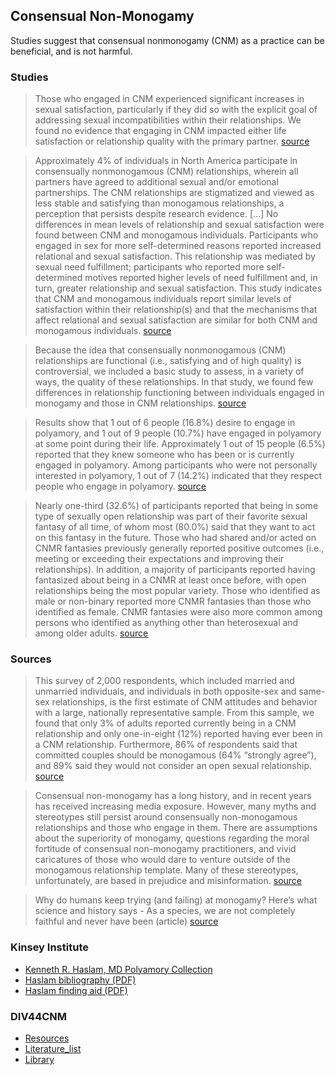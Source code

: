## Consensual Non-Monogamy

Studies suggest that consensual nonmonogamy (CNM) as a practice can be beneficial, and is not harmful.

### Studies

> Those who engaged in CNM experienced significant increases in sexual satisfaction, particularly if they did so with the explicit goal of addressing sexual incompatibilities within their relationships. We found no evidence that engaging in CNM impacted either life satisfaction or relationship quality with the primary partner. [source](https://journals.sagepub.com/doi/10.1177/1948550619897157)

> Approximately 4% of individuals in North America participate in consensually nonmonogamous (CNM) relationships, wherein all partners have agreed to additional sexual and/or emotional partnerships. The CNM relationships are stigmatized and viewed as less stable and satisfying than monogamous relationships, a perception that persists despite research evidence. [...]  No differences in mean levels of relationship and sexual satisfaction were found between CNM and monogamous individuals. Participants who engaged in sex for more self-determined reasons reported increased relational and sexual satisfaction. This relationship was mediated by sexual need fulfillment; participants who reported more self-determined motives reported higher levels of need fulfillment and, in turn, greater relationship and sexual satisfaction. This study indicates that CNM and monogamous individuals report similar levels of satisfaction within their relationship(s) and that the mechanisms that affect relational and sexual satisfaction are similar for both CNM and monogamous individuals. [source](https://journals.sagepub.com/doi/10.1177/0265407517743082)

> Because the idea that consensually nonmonogamous (CNM) relationships are functional (i.e., satisfying and of high quality) is controversial, we included a basic study to assess, in a variety of ways, the quality of these relationships. In that study, we found few differences in relationship functioning between individuals engaged in monogamy and those in CNM relationships. [source](https://journals.sagepub.com/doi/10.1177/1745691616667925)

> Results show that 1 out of 6 people (16.8%) desire to engage in polyamory, and 1 out of 9 people (10.7%) have engaged in polyamory at some point during their life. Approximately 1 out of 15 people (6.5%) reported that they knew someone who has been or is currently engaged in polyamory. Among participants who were not personally interested in polyamory, 1 out of 7 (14.2%) indicated that they respect people who engage in polyamory. [source](https://www.ncbi.nlm.nih.gov/pmc/articles/PMC8023325/)

> Nearly one-third (32.6%) of participants reported that being in some type of sexually open relationship was part of their favorite sexual fantasy of all time, of whom most (80.0%) said that they want to act on this fantasy in the future. Those who had shared and/or acted on CNMR fantasies previously generally reported positive outcomes (i.e., meeting or exceeding their expectations and improving their relationships). In addition, a majority of participants reported having fantasized about being in a CNMR at least once before, with open relationships being the most popular variety. Those who identified as male or non-binary reported more CNMR fantasies than those who identified as female. CNMR fantasies were also more common among persons who identified as anything other than heterosexual and among older adults. [source](https://link.springer.com/article/10.1007/s10508-020-01788-7)

### Sources

> This survey of 2,000 respondents, which included married and unmarried individuals, and individuals in both opposite-sex and same-sex relationships, is the first estimate of CNM attitudes and behavior with a large, nationally representative sample. From this sample, we found that only 3% of adults reported currently being in a CNM relationship and only one-in-eight (12%) reported having ever been in a CNM relationship. Furthermore, 86% of respondents said that committed couples should be monogamous (64% “strongly agree”), and 89% said they would not consider an open sexual relationship. [source](https://ifstudies.org/blog/national-survey-reveals-generational-differences-in-consensual-nonmonogamy-)

> Consensual non-monogamy has a long history, and in recent years has received increasing media exposure. However, many myths and stereotypes still persist around consensually non-monogamous relationships and those who engage in them. There are assumptions about the superiority of monogamy, questions regarding the moral fortitude of consensual non-monogamy practitioners, and vivid caricatures of those who would dare to venture outside of the monogamous relationship template. Many of these stereotypes, unfortunately, are based in prejudice and misinformation. [source](https://archive.discoversociety.org/2018/07/03/focus-understanding-consensual-non-monogamy/)

> Why do humans keep trying (and failing) at monogamy? Here’s what science and history says - As a species, we are not completely faithful and never have been (article) [source](https://inews.co.uk/opinion/humans-why-keep-trying-failing-monogamy-science-history-1298322?ito=twitter_share_article-top)

### Kinsey Institute
- [Kenneth R. Haslam, MD Polyamory Collection](https://kinseyinstitute.org/collections/archival/homosexuality-polyamory-transgender-asia-sexuality-and-erotica-collections.php#haslam)
- [Haslam bibliography (PDF)](https://kinseyinstitute.org/pdf/PolyamoryBibliography.pdf)
- [Haslam finding aid (PDF)](https://kinseyinstitute.org/pdf/HaslamFindingAid.pdf)

### DIV44CNM

- [Resources](https://www.div44cnm.org/resources)
- [Literature_list](https://www.zotero.org/groups/1274647/consensual_non-monogamies_literature_list)
- [Library](https://www.zotero.org/groups/1274647/consensual_non-monogamies_literature_list/collections/8CFQSBZ9/items/CP8SVDTA/collection)

